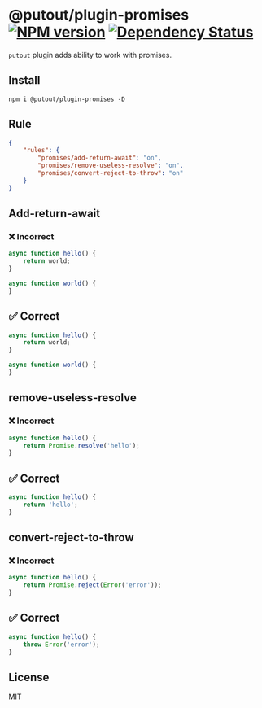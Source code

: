 # @putout/plugin-promises [![NPM version][NPMIMGURL]][NPMURL] [![Dependency Status][DependencyStatusIMGURL]][DependencyStatusURL]

[NPMIMGURL]:                https://img.shields.io/npm/v/@putout/plugin-promises.svg?style=flat&longCache=true
[NPMURL]:                   https://npmjs.org/package/@putout/plugin-promises"npm"

[DependencyStatusURL]:      https://david-dm.org/coderaiser/putout?path=packages/plugin-promises
[DependencyStatusIMGURL]:   https://david-dm.org/coderaiser/putout.svg?path=packages/plugin-promises

`putout` plugin adds ability to work with promises.

## Install

```
npm i @putout/plugin-promises -D
```

## Rule

```json
{
    "rules": {
        "promises/add-return-await": "on",
        "promises/remove-useless-resolve": "on",
        "promises/convert-reject-to-throw": "on"
    }
}
```

## Add-return-await
### ❌ Incorrect

```js
async function hello() {
    return world;
}

async function world() {
}
```

## ✅ Correct

```js
async function hello() {
    return world;
}

async function world() {
}
```

## remove-useless-resolve
### ❌ Incorrect

```js
async function hello() {
    return Promise.resolve('hello');
}
```

## ✅ Correct

```js
async function hello() {
    return 'hello';
}
```

## convert-reject-to-throw
### ❌ Incorrect

```js
async function hello() {
    return Promise.reject(Error('error'));
}
```

## ✅ Correct

```js
async function hello() {
    throw Error('error');
}
```

## License

MIT


